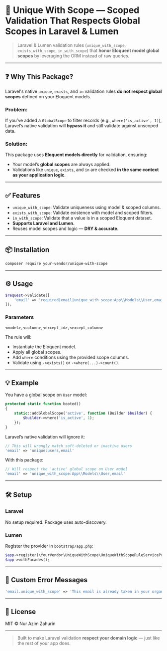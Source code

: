 # 🔐 Unique With Scope — Scoped Validation That Respects Global Scopes in Laravel & Lumen

> Laravel & Lumen validation rules (`unique_with_scope`, `exists_with_scope`, `in_with_scope`) that **honor Eloquent model global scopes** by leveraging the ORM instead of raw queries.

---

## ❓ Why This Package?

Laravel's native `unique`, `exists`, and `in` validation rules **do not respect global scopes** defined on your Eloquent models.

### Problem:

If you’ve added a `GlobalScope` to filter records (e.g., `where('is_active', 1)`), Laravel’s native validation will **bypass it** and still validate against unscoped data.

### Solution:

This package uses **Eloquent models directly** for validation, ensuring:

- Your model’s **global scopes** are always applied.
- Validations like `unique`, `exists`, and `in` are checked **in the same context as your application logic**.

---

## ✅ Features

- `unique_with_scope`: Validate uniqueness using model & scoped columns.
- `exists_with_scope`: Validate existence with model and scoped filters.
- `in_with_scope`: Validate that a value is in a scoped Eloquent dataset.
- **Supports Laravel and Lumen.**
- Reuses model scopes and logic — **DRY & accurate**.

---

## 📦 Installation

```bash
composer require your-vendor/unique-with-scope
```

---

## ⚙️ Usage

```php
$request->validate([
    'email' => 'required|email|unique_with_scope:App\\Models\\User,email'
]);
```

### Parameters

```
<model>,<column>,<except_id>,<except_column>
```

The rule will:

- Instantiate the Eloquent model.
- Apply all global scopes.
- Add `where` conditions using the provided scope columns.
- Validate using `->exists()` or `->where(...)->count()`.

---

## 💡 Example

You have a global scope on `User` model:

```php
protected static function booted()
{
    static::addGlobalScope('active', function (Builder $builder) {
        $builder->where('is_active', 1);
    });
}
```

Laravel’s native validation will ignore it:

```php
// This will wrongly match soft-deleted or inactive users
'email' => 'unique:users,email'
```

With this package:

```php
// Will respect the 'active' global scope on User model
'email' => 'unique_with_scope:App\\Models\\User,email'
```

---

## 🛠️ Setup

### Laravel

No setup required. Package uses auto-discovery.

### Lumen

Register the provider in `bootstrap/app.php`:

```php
$app->register(\YourVendor\UniqueWithScope\UniqueWithScopeRuleServiceProvider::class);
$app->withFacades();
```

---

## 🎯 Custom Error Messages

```php
'email.unique_with_scope' => 'This email is already taken in your organization.',
```

---

## 📄 License

MIT © Nur Azim Zahurin

---

> Built to make Laravel validation **respect your domain logic** — just like the rest of your app does.
